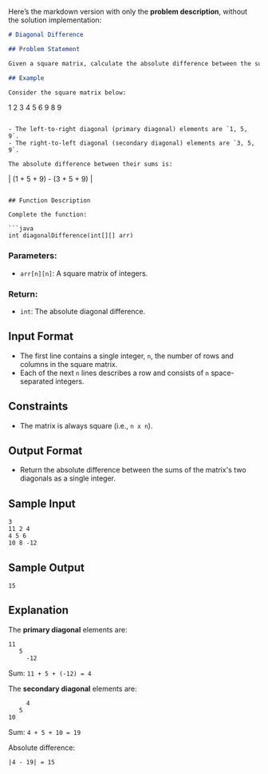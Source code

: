 Here’s the markdown version with only the **problem description**, without the solution implementation:

```markdown
# Diagonal Difference

## Problem Statement

Given a square matrix, calculate the absolute difference between the sums of its diagonals.

## Example

Consider the square matrix below:

```
1  2  3
4  5  6
9  8  9
```

- The left-to-right diagonal (primary diagonal) elements are `1, 5, 9`.
- The right-to-left diagonal (secondary diagonal) elements are `3, 5, 9`.

The absolute difference between their sums is:

```
| (1 + 5 + 9) - (3 + 5 + 9) |
```

## Function Description

Complete the function:

```java
int diagonalDifference(int[][] arr)
```

### Parameters:
- `arr[n][n]`: A square matrix of integers.

### Return:
- `int`: The absolute diagonal difference.

## Input Format

- The first line contains a single integer, `n`, the number of rows and columns in the square matrix.
- Each of the next `n` lines describes a row and consists of `n` space-separated integers.

## Constraints

- The matrix is always square (i.e., `n x n`).

## Output Format

- Return the absolute difference between the sums of the matrix's two diagonals as a single integer.

## Sample Input

```
3
11 2 4
4 5 6
10 8 -12
```

## Sample Output

```
15
```

## Explanation

The **primary diagonal** elements are:

```
11
   5
     -12
```
Sum: `11 + 5 + (-12) = 4`

The **secondary diagonal** elements are:

```
     4
   5
10
```
Sum: `4 + 5 + 10 = 19`

Absolute difference:

```
|4 - 19| = 15
```
```
